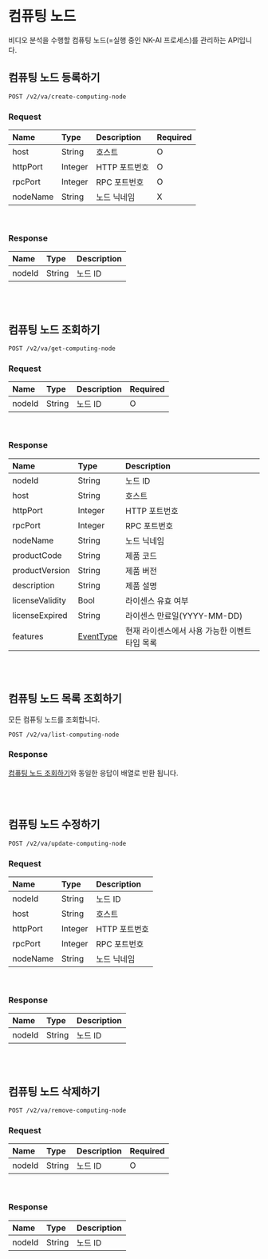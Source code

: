 # 컴퓨팅 노드

비디오 분석을 수행할 컴퓨팅 노드(=실행 중인 NK-AI 프로세스)를 관리하는 API입니다.

## 컴퓨팅 노드 등록하기

```
POST /v2/va/create-computing-node
```

### Request

| Name | Type | Description | Required |
| :---- | :---- |:---- |:---- |
| host | String | 호스트 | O |
| httpPort | Integer | HTTP 포트번호 | O |
| rpcPort | Integer | RPC 포트번호 | O |
| nodeName | String | 노드 닉네임 | X |


<br>

### Response

| Name | Type | Description |
| :---- | :---- |:---- |
| nodeId | String |노드 ID |


<br><br>

## 컴퓨팅 노드 조회하기

```
POST /v2/va/get-computing-node
```
### Request

| Name | Type | Description | Required |
| :---- | :---- |:---- |:---- |
| nodeId | String |노드 ID | O |


<br>

### Response

| Name | Type | Description |
| :---- | :---- |:---- |
| nodeId | String | 노드 ID |
| host | String | 호스트 |
| httpPort | Integer | HTTP 포트번호 |
| rpcPort | Integer | RPC 포트번호 |
| nodeName | String | 노드 닉네임 |
| productCode | String | 제품 코드 |
| productVersion | String | 제품 버전 |
| description | String | 제품 설명 |
| licenseValidity | Bool | 라이센스 유효 여부 |
| licenseExpired | String | 라이센스 만료일(YYYY-MM-DD) |
| features | [EventType](models.md#eventtype) | 현재 라이센스에서 사용 가능한 이벤트타입 목록 |


<br><br>


## 컴퓨팅 노드 목록 조회하기
모든 컴퓨팅 노드를 조회합니다.

```
POST /v2/va/list-computing-node
```

### Response
[컴퓨팅 노드 조회하기](#컴퓨팅-노드-조회하기)와 동일한 응답이 배열로 반환 됩니다.


<br><br>


## 컴퓨팅 노드 수정하기

```
POST /v2/va/update-computing-node
```

### Request

| Name | Type | Description |
| :---- | :---- |:---- |
| nodeId | String | 노드 ID |
| host | String | 호스트 |
| httpPort | Integer | HTTP 포트번호 |
| rpcPort | Integer | RPC 포트번호 |
| nodeName | String | 노드 닉네임 |

<br>

### Response

| Name | Type | Description |
| :---- | :---- |:---- |
| nodeId | String |노드 ID |




<br><br>

## 컴퓨팅 노드 삭제하기

```
POST /v2/va/remove-computing-node
```

### Request

| Name | Type | Description | Required |
| :---- | :---- |:---- |:---- |
| nodeId | String |노드 ID | O |

<br>

### Response

| Name | Type | Description |
| :---- | :---- |:---- |
| nodeId | String |노드 ID |

